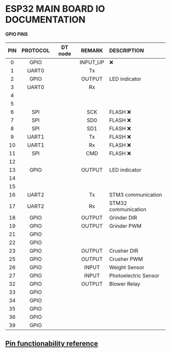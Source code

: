 # ESP32 MAIN BOARD IO DOCUMENTATION

#### GPIO PINS
|PIN|PROTOCOL|DT node|REMARK|DESCRIPTION|
|:-:|:-:|:-:|:-:|:-|
|0|GPIO||INPUT_UP|:x:|
|1|UART0||Tx||
|2|GPIO||OUTPUT|LED indicator|
|3|UART0||Rx||
|4|||||
|5|||||
|6|SPI||SCK|FLASH :x:|
|7|SPI||SD0|FLASH :x:|
|8|SPI||SD1|FLASH :x:|
|9|UART1||Tx|FLASH :x:|
|10|UART1||Rx|FLASH :x:|
|11|SPI||CMD|FLASH :x:|
|12|||||
|13|GPIO||OUTPUT|LED indicator|
|14|||||
|15|||||
|16|UART2||Tx|STM3 communication|
|17|UART2||Rx|STM32 communication|
|18|GPIO||OUTPUT|Grinder DIR|
|19|GPIO||OUTPUT|Grinder PWM|
|21|GPIO||||
|22|GPIO||||
|23|GPIO||OUTPUT|Crusher DIR|
|25|GPIO||OUTPUT|Crusher PWM|
|26|GPIO||INPUT|Weight Sensor|
|27|GPIO||INPUT|Photoelectric Sensor|
|32|GPIO||OUTPUT|Blower Relay|
|33|GPIO||||
|34|GPIO||||
|35|GPIO||||
|36|GPIO||||
|39|GPIO||||
## [Pin functionability reference](https://randomnerdtutorials.com/esp32-pinout-reference-gpios/)

